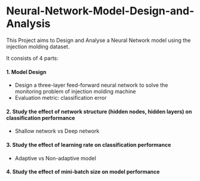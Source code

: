 # Neural-Network-Model-Design-and-Analysis

This Project aims to Design and Analyse a Neural Network model using the injection molding dataset. 

It consists of 4 parts:

#### 1. Model Design
- Design a three-layer feed-forward neural network to solve the monitoring problem of 
injection molding machine
- Evaluation metric: classification error 

#### 2. Study the effect of network structure (hidden nodes, hidden layers) on classification performance 
- Shallow network vs Deep network 

#### 3. Study the effect of learning rate on classification performance 
- Adaptive vs Non-adaptive model 

#### 4. Study the effect of mini-batch size on model performance 


